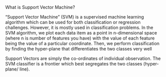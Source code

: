  What is Support Vector Machine?

“Support Vector Machine” (SVM) is a supervised machine learning algorithm which can be 
used for both classification or regression challenges. However,  it is mostly used in 
classification problems. In the SVM algorithm, we plot each data item as a point in
 n-dimensional space (where n is number of features you have) with the value of each 
 feature being the value of a particular coordinate. Then, we perform classification by 
 finding the hyper-plane that differentiates the two classes very well

Support Vectors are simply the co-ordinates of individual observation.
 The SVM classifier is a frontier which best segregates the two classes (hyper-plane/ line).